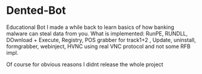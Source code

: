 # Dented-Bot
Educational Bot  I made a while back to learn basics of how banking malware can steal data from you.
What is implemented:
RunPE, RUNDLL, DOwnload + Execute, Registry, POS grabber for track1+2 , Update, uninstall, formgrabber, webinject, HVNC using real VNC protocol and not some RFB impl.

Of course for obvious reasons I didnt release the whole project
